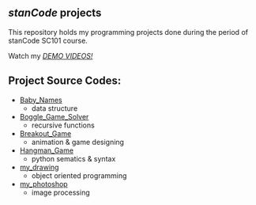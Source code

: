 ## *stanCode* projects
This repository holds my programming projects done during the period of stanCode SC101 course.

Watch my *[DEMO VIDEOS!](https://drive.google.com/drive/folders/1ZLa4gm-Vk61BZ-GhmJMNVEv-z1dLADiT?usp=sharing)*

## Project Source Codes:
* [Baby_Names](https://github.com/willy40512/sc-projects/tree/main/stanCode_Projects/baby_names)
  * data structure 
* [Boggle_Game_Solver](https://github.com/willy40512/sc-projects/tree/main/stanCode_Projects/boggle_game_solver)
  * recursive functions
* [Breakout_Game](https://github.com/willy40512/sc-projects/tree/main/stanCode_Projects/break_out_game)
  * animation & game designing
* [Hangman_Game](https://github.com/willy40512/sc-projects/tree/main/stanCode_Projects/hangman_game)
  * python sematics & syntax
* [my_drawing](https://github.com/willy40512/sc-projects/tree/main/stanCode_Projects/my_drawing)
  * object oriented programming
* [my_photoshop](https://github.com/willy40512/sc-projects/tree/main/stanCode_Projects/my_photoshop)
  * image processing
